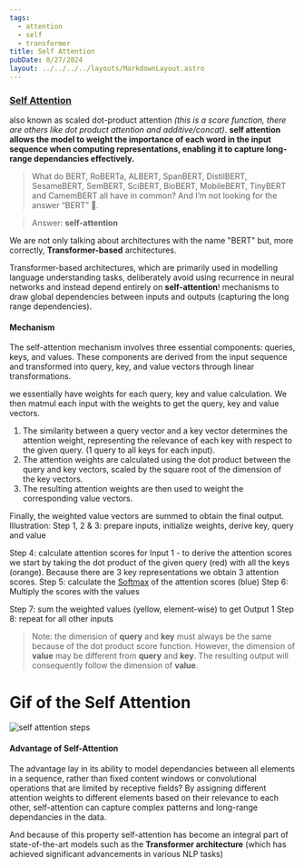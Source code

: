 ```yaml
---
tags:
  - attention
  - self
  - transformer
title: Self Attention
pubDate: 8/27/2024
layout: ../../../../layouts/MarkdownLayout.astro
---
```


### [Self Attention](https://towardsdatascience.com/illustrated-self-attention-2d627e33b20a)
also known as scaled dot-product attention *(this is a score function, there are others like dot product attention and additive/concat)*. **self attention allows the model to weight the importance of each word in the input sequence when computing representations, enabling it to capture long-range dependancies effectively.**
>What do BERT, RoBERTa, ALBERT, SpanBERT, DistilBERT, SesameBERT, SemBERT, SciBERT, BioBERT, MobileBERT, TinyBERT and CamemBERT all have in common? And I’m not looking for the answer “BERT” 🤭.

>Answer: **self-attention**

We are not only talking about architectures with the name "BERT" but, more correctly, **Transformer-based** architectures.

Transformer-based architectures, which are primarily used in modelling language understanding tasks, deliberately avoid using recurrence in neural networks and instead depend entirely on **self-attention**! mechanisms to draw global dependencies between inputs and outputs (capturing the long range dependencies).

#### Mechanism
The self-attention mechanism involves three essential components: queries, keys, and values. These components are derived from the input sequence and transformed into query, key, and value vectors through linear transformations.

we essentially have weights for each query, key and value calculation. We then matmul each input with the weights to get the query, key and value vectors.

1. The similarity between a query vector and a key vector determines the attention weight, representing the relevance of each key with respect to the given query. (1 query to all keys for each input).
2. The attention weights are calculated using the dot product between the query and key vectors, scaled by the square root of the dimension of the key vectors.
3. The resulting attention weights are then used to weight the corresponding value vectors.


Finally, the weighted value vectors are summed to obtain the final output.
Illustration:
Step 1, 2 & 3: prepare inputs, initialize weights, derive key, query and value

Step 4: calculate attention scores for Input 1
	- to derive the attention scores we start by taking the dot product of the given query (red) with all the keys (orange). Because there are 3 key representations we obtain 3 attention scores.
Step 5: calculate the [Softmax](softmax.md) of the attention scores (blue)
Step 6: Multiply the scores with the values

Step 7: sum the weighted values (yellow, element-wise) to get Output 1
Step 8: repeat for all other inputs

> Note: the dimension of **query** and **key** must always be the same because of the dot product score function. However, the dimension of **value** may be different from **query** and **key**. The resulting output will consequently follow the dimension of **value**.

# Gif of the Self Attention
![self attention steps](https://miro.medium.com/v2/resize:fit:1400/1*G8thyDVqeD8WHim_QzjvFg.gif)

#### Advantage of Self-Attention
The advantage lay in its ability to model dependancies between all elements in a sequence, rather than fixed content windows or convolutional operations that are limited by receptive fields?
By assigning different attention weights to different elements based on their relevance to each other, self-attention can capture complex patterns and long-range dependancies in the data.

And because of this property self-attention has become an integral part of state-of-the-art models such as the **Transformer architecture** (which has achieved significant advancements in various NLP tasks)
